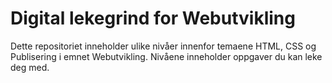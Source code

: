 # Digital lekegrind for Webutvikling

Dette repositoriet inneholder ulike nivåer innenfor temaene HTML, CSS og Publisering i emnet Webutvikling.
Nivåene inneholder oppgaver du kan leke deg med. 
